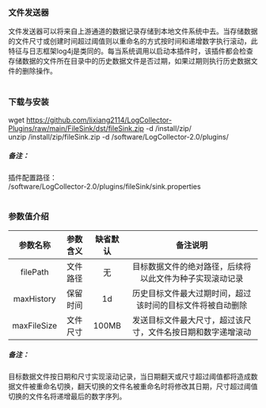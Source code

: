 ### 文件发送器  
文件发送器可以将来自上游通道的数据记录存储到本地文件系统中去。当存储数据的文件尺寸或创建时间超过阈值则以重命名的方式按时间和递增数字执行滚动，此特征与日志框架log4j是类同的。每当系统调用以启动本插件时，该插件都会检查存储数据的文件所在目录中的历史数据文件是否过期，如果过期则执行历史数据文件的删除操作。  
​      

### 下载与安装  
wget https://github.com/lixiang2114/LogCollector-Plugins/raw/main/FileSink/dst/fileSink.zip -d /install/zip/  
unzip  /install/zip/fileSink.zip -d /software/LogCollector-2.0/plugins/    

##### 备注：  
插件配置路径：  
 /software/LogCollector-2.0/plugins/fileSink/sink.properties  
​      

### 参数值介绍  
|参数名称|参数含义|缺省默认|备注说明|
|:-----:|:-------:|:-------:|:-------:|
|filePath|文件路径|无|目标数据文件的绝对路径，后续将以此文件为种子实现滚动记录|
|maxHistory|保留时间|1d|历史目标文件最大过期时间，超过该时间的目标文件将被自动删除|
|maxFileSize|文件尺寸|100MB|发送目标文件最大尺寸，超过该尺寸，文件名按日期和数字递增滚动|
##### 备注：  
目标数据文件按日期和尺寸实现滚动记录，当日期翻天或尺寸超过阈值都将造成数据文件被重命名切换，翻天切换的文件名被重命名时将修改其日期，尺寸超过阈值切换的文件名将递增最后的数字序列。